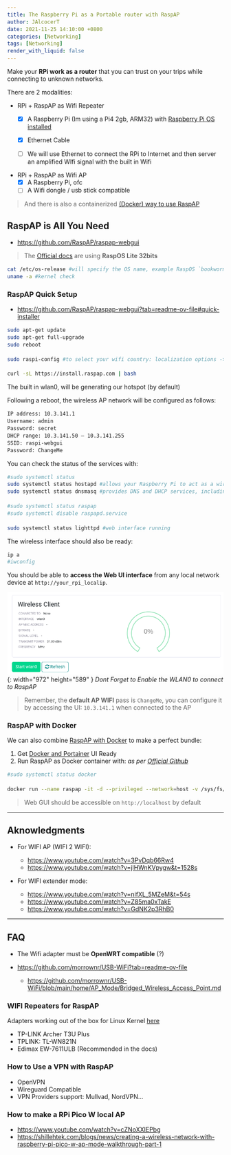 ```yaml
---
title: The Raspberry Pi as a Portable router with RaspAP
author: JAlcocerT
date: 2021-11-25 14:10:00 +0800
categories: [Networking]
tags: [Networking]
render_with_liquid: false
---
```


Make your **RPi work as a router** that you can trust on your trips while connecting to unknown networks.

There are 2 modalities:

* RPi + RaspAP as Wifi Repeater
  + [x] A Raspberry Pi (Im using a Pi4 2gb, ARM32) with [Raspberry Pi OS installed](https://jalcocert.github.io/RPi/posts/getting-started/#how-to-get-started-with-a-rpi)
  + [x] Ethernet Cable
  + [ ] We will use Ethernet to connect the RPi to Internet and then server an amplified WIfi signal with the built in Wifi  


* RPi + RaspAP as Wifi AP
  + [x] A Raspberry Pi, ofc
  + [ ] A Wifi dongle / usb stick compatible

> And there is also a containerized [(Docker) way to use RaspAP](#raspap-with-docker)

## RaspAP is All You Need

* https://github.com/RaspAP/raspap-webgui

> The [Official docs](https://raspap.com/) are using **RaspOS Lite 32bits**

```sh
cat /etc/os-release #will specify the OS name, example RaspOS `bookworm`
uname -a #kernel check
```

### RaspAP Quick Setup

* https://github.com/RaspAP/raspap-webgui?tab=readme-ov-file#quick-installer

```sh
sudo apt-get update
sudo apt-get full-upgrade
sudo reboot
 
sudo raspi-config #to select your wifi country: localization options -> WLAN country
 
curl -sL https://install.raspap.com | bash
```


The built in wlan0, will be generating our hotspot (by default)

Following a reboot, the wireless AP network will be configured as follows:


```sh
IP address: 10.3.141.1
Username: admin 
Password: secret
DHCP range: 10.3.141.50 — 10.3.141.255
SSID: raspi-webgui
Password: ChangeMe
```

You can check the status of the services with:

```sh
#sudo systemctl status
sudo systemctl status hostapd #allows your Raspberry Pi to act as a wireless access point
sudo systemctl status dnsmasq #provides DNS and DHCP services, including handing out IP addresses to connected clients.

#sudo systemctl status raspap
#sudo systemctl disable raspapd.service

sudo systemctl status lighttpd #web interface running
```

The wireless interface should also be ready:

```sh
ip a
#iwconfig
```

You should be able to **access the Web UI interface** from any local network device at `http://your_rpi_localip`.

![Enable WLan0 RASP-AP](/img/RaspAP-start-wlan0.png){: width="972" height="589" }
_Dont Forget to Enable the WLAN0 to connect to RaspAP_

> Remember, the **default AP WIFI** pass is `ChangeMe`, you can configure it by accessing the UI: `10.3.141.1` when connected to the AP


### RaspAP with Docker

We can also combine [RaspAP with Docker](https://github.com/RaspAP/raspap-webgui?tab=readme-ov-file#docker-support) to make a perfect bundle:

1. Get [Docker and Portainer](https://jalcocert.github.io/Linux/docs/linux__cloud/selfhosting/) UI Ready
2. Run RaspAP as Docker container with: *as per [Official Github](https://github.com/RaspAP/raspap-docker)*

```sh
#sudo systemctl status docker

docker run --name raspap -it -d --privileged --network=host -v /sys/fs/cgroup:/sys/fs/cgroup:ro --cap-add SYS_ADMIN ghcr.io/raspap/raspap-docker:latest
```
> Web GUI should be accessible on `http://localhost` by default

---

## Aknowledgments

* For WIFI AP (WIFI 2 WIFI):
    * https://www.youtube.com/watch?v=3PvDqb66Rw4
    * https://www.youtube.com/watch?v=jlHWnKVpygw&t=1528s

* For WIFI extender mode:
    * https://www.youtube.com/watch?v=nifXL_5MZeM&t=54s
    * https://www.youtube.com/watch?v=Z85ma0xTakE
    * https://www.youtube.com/watch?v=GdNK2p3RhB0

--- 

## FAQ

* The Wifi adapter must be **OpenWRT compatible** (?)

* https://github.com/morrownr/USB-WiFi?tab=readme-ov-file
    * https://github.com/morrownr/USB-WiFi/blob/main/home/AP_Mode/Bridged_Wireless_Access_Point.md

### WIFI Repeaters for RaspAP

Adapters working out of the box for Linux Kernel [here](https://github.com/morrownr/USB-WiFi)
* TP-LINK Archer T3U Plus 
* TPLINK: TL-WN821N 
* Edimax EW-7611ULB (Recommended in the docs)


### How to Use a VPN with RaspAP

* OpenVPN
* Wireguard Compatible
* VPN Providers support: Mullvad, NordVPN...


### How to make a RPi Pico W local AP

* https://www.youtube.com/watch?v=cZNoXXIEPbg
* https://shillehtek.com/blogs/news/creating-a-wireless-network-with-raspberry-pi-pico-w-ap-mode-walkthrough-part-1